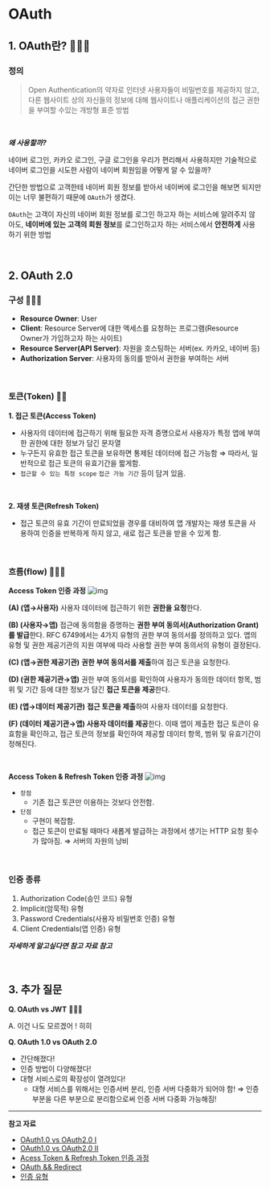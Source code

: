 # OAuth
## 1. OAuth란? 🌟🌟🌟
### 정의 
> Open Authentication의 약자로 인터넷 사용자들이 비밀번호를 제공하지 않고, 다른 웹사이트 상의 자신들의 정보에 대해 웹사이트나 애플리케이션의 접근 권한을 부여할 수있는 개방형 표준 방법

<br>

_**왜 사용할까?**_

네이버 로그인, 카카오 로그인, 구글 로그인을 우리가 편리해서 사용하지만 기술적으로 네이버 로그인을 시도한 사람이 네이버 회원임을 어떻게 알 수 있을까?

간단한 방법으로 고객한테 네이버 회원 정보를 받아서 네이버에 로그인을 해보면 되지만 이는 너무 불편하기 때문에 `OAuth`가 생겼다.

`OAuth`는 고객이 자신의 네이버 회원 정보를 로그인 하고자 하는 서비스에 알려주지 않아도, **네이버에 있는 고객의 회원 정보**를 로그인하고자 하는 서비스에서 **안전하게** 사용하기 위한 방법

<br>

## 2. OAuth 2.0 
### 구성 🌟🌟🌟
* **Resource Owner**: User
* **Client**: Resource Server에 대한 액세스를 요청하는 프로그램(Resource Owner가 가입하고자 하는 사이트)
* **Resource Server(API Server)**: 자원을 호스팅하는 서버(ex. 카카오, 네이버 등)
* **Authorization Server**: 사용자의 동의를 받아서 권한을 부여하는 서버
<br>

### 토큰(Token) 🌟🌟
**1. 접근 토큰(Access Token)**
* 사용자의 데이터에 접근하기 위해 필요한 자격 증명으로서 사용자가 특정 앱에 부여한 권한에 대한 정보가 담긴 문자열
* 누구든지 유효한 접근 토큰을 보유하면 통제된 데이터에 접근 가능함 ⇒ 따라서, 일반적으로 접근 토큰의 유효기간을 짧게함. 
* `접근할 수 있는 특정 scope` `접근 가능 기간` 등이 담겨 있음.
<br>

**2. 재생 토큰(Refresh Token)** 
* 접근 토큰의 유효 기간이 만료되었을 경우를 대비하여 앱 개발자는 재생 토큰을 사용하여 인증을 반복하게 하지 않고, 새로 접근 토큰을 받을 수 있게 함.
<br>

### 흐름(flow) 🌟🌟🌟
**Access Token 인증 과정**
![img](https://media.vlpt.us/images/denmark-choco/post/265bf6a1-e4e9-4b91-a8ab-d08570e553e3/%E1%84%89%E1%85%B3%E1%84%8F%E1%85%B3%E1%84%85%E1%85%B5%E1%86%AB%E1%84%89%E1%85%A3%E1%86%BA%202020-08-03%20%E1%84%8B%E1%85%A9%E1%84%8C%E1%85%A5%E1%86%AB%206.30.14.png)

**(A) (앱→사용자)** 사용자 데이터에 접근하기 위한  **권한을 요청**한다. 

**(B) (사용자→앱)**  접근에 동의함을 증명하는  **권한 부여 동의서(Authorization Grant)를 발급**한다. RFC 6749에서는 4가지 유형의 권한 부여 동의서를 정의하고 있다. 앱의 유형 및 권한 제공기관의 지원 여부에 따라 사용할 권한 부여 동의서의 유형이 결정된다.

**(C) (앱→권한 제공기관)**  **권한 부여 동의서를 제출**하여 접근 토큰을 요청한다. 

**(D) (권한 제공기관→앱)** 권한 부여 동의서를 확인하여 사용자가 동의한 데이터 항목, 범위 및 기간 등에 대한 정보가 담긴  **접근 토큰을 제공**한다. 

**(E) (앱→데이터 제공기관)**  **접근 토큰을 제출**하여 사용자 데이터를 요청한다.

**(F) (데이터 제공기관→앱) 사용자 데이터를 제공**한다. 이때 앱이 제출한 접근 토큰이 유효함을 확인하고, 접근 토큰의 정보를 확인하여 제공할 데이터 항목, 범위 및 유효기간이 정해진다.

<br>

**Access Token & Refresh Token 인증 과정**
![img](https://img1.daumcdn.net/thumb/R1280x0/?scode=mtistory2&fname=https%3A%2F%2Ft1.daumcdn.net%2Fcfile%2Ftistory%2F99DB8C475B5CA1C936)

* `장점`
	* 기존 접근 토큰만 이용하는 것보다 안전함.
* `단점`
	* 구현이 복잡함.
	* 접근 토큰이 만료될 때마다 새롭게 발급하는 과정에서 생기는 HTTP 요청 횟수가 많아짐. ⇒ 서버의 자원의 낭비
<br>

### 인증 종류 
1. Authorization Code(승인 코드) 유형
2. Implicit(암묵적) 유형
3. Password Credentials(사용자 비밀번호 인증) 유형
4. Client Credentials(앱 인증) 유형

_**자세하게 알고싶다면 참고 자료 참고**_

<br>

## 3. 추가 질문
**Q. OAuth vs JWT** 🌟🌟🌟

A. 이건 나도 모르겠어 ! 히히

**Q. OAuth 1.0 vs OAuth 2.0**
* 간단해졌다! 
* 인증 방법이 다양해졌다!
* 대형 서비스로의 확장성이 열려있다!
	* 대형 서비스를 위해서는 인증서버 분리, 인증 서버 다중화가 되어야 함! 
	⇒ 인증부분을 다른 부분으로 분리함으로써 인증 서버 다중화 가능해짐!


---
**참고 자료**
* [OAuth1.0 vs OAuth2.0 I](https://velog.io/@devsh/OAuth-2.0-%EC%97%90-%EB%8C%80%ED%95%98%EC%97%AC)
* [OAuth1.0 vs OAuth2.0 II](https://berrrrr.github.io/programming/2019/11/03/oauth1-vs-oauth2/)
* [Acess Token & Refresh Token 인증 과정](https://velog.io/@daybreak/Access-Token-Refresh-Token)
* [OAuth && Redirect](https://velog.io/@undefcat/OAuth-2.0-%EA%B0%84%EB%8B%A8%EC%A0%95%EB%A6%AC)
* [인증 유형](http://www.2e.co.kr/news/articleView.html?idxno=208594)
